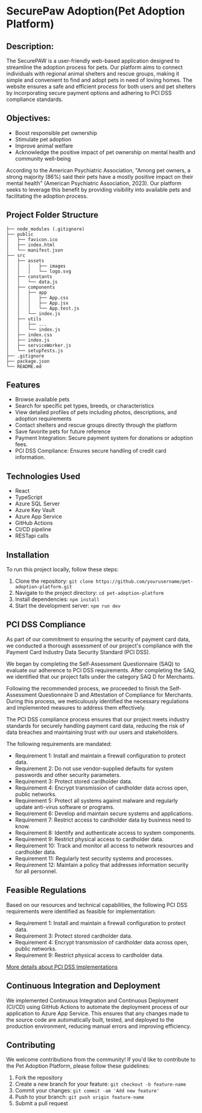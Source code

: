 # SecurePaw Adoption(Pet Adoption Platform)

## Description:

The SecurePAW is a user-friendly web-based application designed to streamline the adoption process for pets. Our platform aims to connect individuals with regional animal shelters and rescue groups, making it simple and convenient to find and adopt pets in need of loving homes. The website ensures a safe and efficient process for both users and pet shelters by incorporating secure payment options and adhering to PCI DSS compliance standards.

## Objectives:

- Boost responsible pet ownership
- Stimulate pet adoption
- Improve animal welfare
- Acknowledge the positive impact of pet ownership on mental health and community well-being

According to the American Psychiatric Association, "Among pet owners, a strong majority (86%) said their pets have a mostly positive impact on their mental health" (American Psychiatric Association, 2023). Our platform seeks to leverage this benefit by providing visibility into available pets and facilitating the adoption process.

## Project Folder Structure 
```
├── node_modules (.gitignore)
├── public
│   ├── favicon.ico
│   ├── index.html
│   └── manifest.json
├── src
│   ├── assets
│   │   │   ├── images
│   │   │   └── logo.svg
│   ├── constants
│   │   └── data.js
│   ├── components
│   │   ├── app
│   │   │   ├── App.css
│   │   │   ├── App.jsx
│   │   │   └── App.test.js
│   │   └── index.js
│   ├── utils
│   │   ├── ...
│   │   └── index.js
│   ├── index.css
│   ├── index.js
│   ├── serviceWorker.js
│   └── setupTests.js
├── .gitignore
├── package.json
└── README.md
```
## Features

- Browse available pets
- Search for specific pet types, breeds, or characteristics
- View detailed profiles of pets including photos, descriptions, and adoption requirements
- Contact shelters and rescue groups directly through the platform
- Save favorite pets for future reference
- Payment Integration: Secure payment system for donations or adoption fees.
- PCI DSS Compliance: Ensures secure handling of credit card information.

## Technologies Used

- React
- TypeScript
- Azure SQL Server
- Azure Key Vault
- Azure App Service
- GitHub Actions
- CI/CD pipeline
- RESTapi calls

## Installation

To run this project locally, follow these steps:

1. Clone the repository: `git clone https://github.com/yourusername/pet-adoption-platform.git`
2. Navigate to the project directory: `cd pet-adoption-platform`
3. Install dependencies: `npm install`
4. Start the development server: `npm run dev`

## PCI DSS Compliance

As part of our commitment to ensuring the security of payment card data, we conducted a thorough assessment of our project's compliance with the Payment Card Industry Data Security Standard (PCI DSS).

We began by completing the Self-Assessment Questionnaire (SAQ) to evaluate our adherence to PCI DSS requirements. After completing the SAQ, we identified that our project falls under the category SAQ D for Merchants.

Following the recommended process, we proceeded to finish the Self-Assessment Questionnaire D and Attestation of Compliance for Merchants. During this process, we meticulously identified the necessary regulations and implemented measures to address them effectively.

The PCI DSS compliance process ensures that our project meets industry standards for securely handling payment card data, reducing the risk of data breaches and maintaining trust with our users and stakeholders.

The following requirements are mandated:

- Requirement 1: Install and maintain a firewall configuration to protect data.
- Requirement 2: Do not use vendor-supplied defaults for system passwords and other security parameters.
- Requirement 3: Protect stored cardholder data.
- Requirement 4: Encrypt transmission of cardholder data across open, public networks.
- Requirement 5: Protect all systems against malware and regularly update anti-virus software or programs.
- Requirement 6: Develop and maintain secure systems and applications.
- Requirement 7: Restrict access to cardholder data by business need to know.
- Requirement 8: Identify and authenticate access to system components.
- Requirement 9: Restrict physical access to cardholder data.
- Requirement 10: Track and monitor all access to network resources and cardholder data.
- Requirement 11: Regularly test security systems and processes.
- Requirement 12: Maintain a policy that addresses information security for all personnel.
  
## Feasible Regulations

Based on our resources and technical capabilities, the following PCI DSS requirements were identified as feasible for implementation:

- Requirement 1: Install and maintain a firewall configuration to protect data.
- Requirement 3: Protect stored cardholder data.
- Requirement 4: Encrypt transmission of cardholder data across open, public networks.
- Requirement 9: Restrict physical access to cardholder data.

[More details about PCI DSS Implementations](https://github.com/raja045/SecurePaw/wiki/PCI-DSS-requirements)



## Continuous Integration and Deployment

We implemented Continuous Integration and Continuous Deployment (CI/CD) using GitHub Actions to automate the deployment process of our application to Azure App Service. This ensures that any changes made to the source code are automatically built, tested, and deployed to the production environment, reducing manual errors and improving efficiency.

## Contributing

We welcome contributions from the community! If you'd like to contribute to the Pet Adoption Platform, please follow these guidelines:

1. Fork the repository
2. Create a new branch for your feature: `git checkout -b feature-name`
3. Commit your changes: `git commit -am 'Add new feature'`
4. Push to your branch: `git push origin feature-name`
5. Submit a pull request

